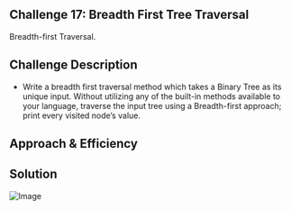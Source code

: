 ## Challenge 17: Breadth First Tree Traversal
Breadth-first Traversal.

## Challenge Description
- Write a breadth first traversal method which takes a Binary Tree as its unique input. Without utilizing any of the built-in methods available to your language, traverse the input tree using a Breadth-first approach; print every visited node’s value.

## Approach & Efficiency


## Solution
![Image](../../assests/CC16.jpg)